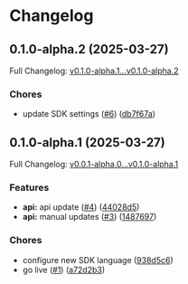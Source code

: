 # Changelog

## 0.1.0-alpha.2 (2025-03-27)

Full Changelog: [v0.1.0-alpha.1...v0.1.0-alpha.2](https://github.com/hanzoai/java-sdk/compare/v0.1.0-alpha.1...v0.1.0-alpha.2)

### Chores

* update SDK settings ([#6](https://github.com/hanzoai/java-sdk/issues/6)) ([db7f67a](https://github.com/hanzoai/java-sdk/commit/db7f67aaab4d79b434ee3f7e1e4c51dc37cfcd1c))

## 0.1.0-alpha.1 (2025-03-27)

Full Changelog: [v0.0.1-alpha.0...v0.1.0-alpha.1](https://github.com/hanzoai/java-sdk/compare/v0.0.1-alpha.0...v0.1.0-alpha.1)

### Features

* **api:** api update ([#4](https://github.com/hanzoai/java-sdk/issues/4)) ([44028d5](https://github.com/hanzoai/java-sdk/commit/44028d59e98a3f2e32172a5c219097f6f27da433))
* **api:** manual updates ([#3](https://github.com/hanzoai/java-sdk/issues/3)) ([1487697](https://github.com/hanzoai/java-sdk/commit/1487697b105d2b01a2db415cd740168a282bf30b))


### Chores

* configure new SDK language ([938d5c6](https://github.com/hanzoai/java-sdk/commit/938d5c60845573651f83ca7095d10ae03850091e))
* go live ([#1](https://github.com/hanzoai/java-sdk/issues/1)) ([a72d2b3](https://github.com/hanzoai/java-sdk/commit/a72d2b3ffa5042d2a5ee3002090a80a9ceac6ae3))
